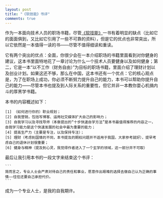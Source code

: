 ```yaml
---
layout: post
title: "《软技能》书评"
comments: true
---
```

作为一本面向技术人员的职场书籍，尽管[《软技能》](https://book.douban.com/subject/26835090/)一书有着明显的缺点（比如它的面面俱到，又比如它引用了一些不可靠的资料），但是它的优点也非常突出，所以它依然是一本值得一读的书——尽管不值得细读和重读。

它有两个突出的优点：全面，你很少会在一本介绍职场的书籍里面看到对你健身的建议，这本书里面特地花了一章讨论为什么一个技术人员要健身以及如何健身；第二，它是一本“以不工作（财务自由）”为目标的职场书籍，里面介绍了理财计划以及创业计划。如果这还不够，那么在中国，这本书还有一个优点：它的核心观点是，为了在职场上成功，你必须不断努力提升自己的能力，本书可以帮助你提升自己的能力——尽管本书也提及到人际关系的重要性，但它并非一本教你耍心机搞内斗的厚黑学书籍。

本书的内容概述如下：

    [1] （如何进行你的）职业规划；
    [2] 自我营销，包括写博客、运用社交媒体扩大自己的影响力；
    [3] 自我学习以及寻找导师（本章提出的“十步快速自学方法”是本书最值得推荐的内容之一，自我学习能力是这个快速发展的社会中最为重要的能力；
    [4] 提高生产力（主要是专注，以及保持专注）；
    [5] 理财（考虑到国情的不同，本书提及的期权问题并不适用于我国，大家参考就好），提早考虑自己的退休计划很重要；
    [6] 健身与精神（提及到心灵，我觉得作者进入了一个玄学的领域，这一部分并不可取）


最后让我引用本书的一段文字来结束这个书评：

    ```
    简而言之，专业人士会严肃对待自己的责任和事业，愿意作出艰难的选择去做自己认为正确的事情——往往还要自己承担代价。
    ```

成为一个专业人士，是我的自我期许。